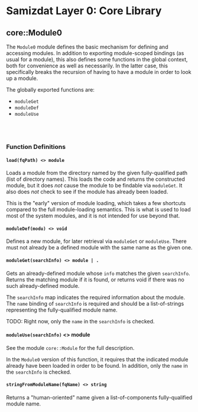 Samizdat Layer 0: Core Library
==============================

core::Module0
-------------

The `Module0` module defines the basic mechanism for defining and accessing
modules. In addition to exporting module-scoped bindings (as usual for
a module), this also defines some functions in the global context, both
for convenience as well as necessarily. In the latter case, this specifically
breaks the recursion of having to have a module in order to look up a
module.

The globally exported functions are:

* `moduleGet`
* `moduleDef`
* `moduleUse`

<br><br>
### Function Definitions

#### `load(fqPath) <> module`

Loads a module from the directory named by the given fully-qualified path
(list of directory names). This loads the code and returns the constructed
module, but it does *not* cause the module to be findable via `moduleGet`.
It also does *not* check to see if the module has already been loaded.

This is the "early" version of module loading, which takes a few shortcuts
compared to the full module-loading semantics. This is what is used to load
most of the system modules, and it is not intended for use beyond that.

#### `moduleDef(modu) <> void`

Defines a new module, for later retrieval via `moduleGet` or `moduleUse`.
There must not already be a defined module with the same name as the given
one.

#### `moduleGet(searchInfo) <> module | .`

Gets an already-defined module whose `info` matches the given `searchInfo`.
Returns the matching module if it is found, or returns void if there was
no such already-defined module.

The `searchInfo` map indicates the required information about the module.
The `name` binding of `searchInfo` is required and should be a list-of-strings
representing the fully-qualified module name.

TODO: Right now, only the `name` in the `searchInfo` is checked.

#### `moduleUse(searchInfo)` <> module

See the module `core::Module` for the full description.

In the `Module0` version of this function, it requires that the
indicated module already have been loaded in order to be found.
In addition, only the `name` in the `searchInfo` is checked.

#### `stringFromModuleName(fqName) <> string`

Returns a "human-oriented" name given a list-of-components fully-qualified
module name.
